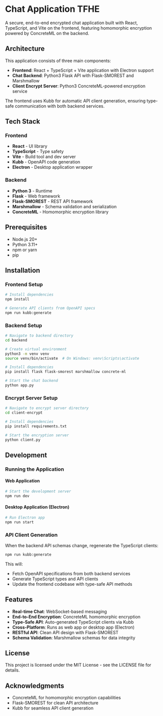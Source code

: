 # Chat Application TFHE

A secure, end-to-end encrypted chat application built with React, TypeScript, and Vite on the frontend, featuring homomorphic encryption powered by ConcreteML on the backend.

## Architecture

This application consists of three main components:

- **Frontend**: React + TypeScript + Vite application with Electron support
- **Chat Backend**: Python3 Flask API with Flask-SMOREST and Marshmallow
- **Client Encrypt Server**: Python3 ConcreteML-powered encryption service

The frontend uses Kubb for automatic API client generation, ensuring type-safe communication with both backend services.

## Tech Stack

### Frontend
- **React** - UI library
- **TypeScript** - Type safety
- **Vite** - Build tool and dev server
- **Kubb** - OpenAPI code generation
- **Electron** - Desktop application wrapper

### Backend
- **Python 3** - Runtime
- **Flask** - Web framework
- **Flask-SMOREST** - REST API framework
- **Marshmallow** - Schema validation and serialization
- **ConcreteML** - Homomorphic encryption library

## Prerequisites

- Node.js 20+
- Python 3.11+
- npm or yarn
- pip

## Installation

### Frontend Setup

```bash
# Install dependencies
npm install

# Generate API clients from OpenAPI specs
npm run kubb:generate
```

### Backend Setup

```bash
# Navigate to backend directory
cd backend

# Create virtual environment
python3 -m venv venv
source venv/bin/activate  # On Windows: venv\Scripts\activate

# Install dependencies
pip install flask flask-smorest marshmallow concrete-ml

# Start the chat backend
python app.py
```

### Encrypt Server Setup

```bash
# Navigate to encrypt server directory
cd client-encrypt

# Install dependencies
pip install requirements.txt

# Start the encryption server
python client.py
```

## Development

### Running the Application

#### Web Application
```bash
# Start the development server
npm run dev
```

#### Desktop Application (Electron)
```bash
# Run Electron app
npm run start
```

### API Client Generation

When the backend API schemas change, regenerate the TypeScript clients:

```bash
npm run kubb:generate
```

This will:
- Fetch OpenAPI specifications from both backend services
- Generate TypeScript types and API clients
- Update the frontend codebase with type-safe API methods

## Features

- **Real-time Chat**: WebSocket-based messaging
- **End-to-End Encryption**: ConcreteML homomorphic encryption
- **Type-Safe API**: Auto-generated TypeScript clients via Kubb
- **Cross-Platform**: Runs as web app or desktop app (Electron)
- **RESTful API**: Clean API design with Flask-SMOREST
- **Schema Validation**: Marshmallow schemas for data integrity

## License

This project is licensed under the MIT License - see the LICENSE file for details.

## Acknowledgments

- ConcreteML for homomorphic encryption capabilities
- Flask-SMOREST for clean API architecture
- Kubb for seamless API client generation
